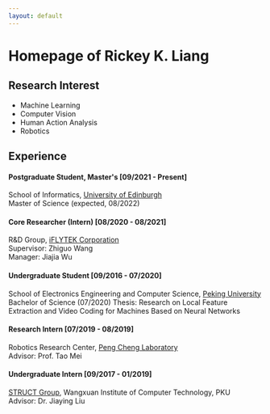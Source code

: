 ```yaml
---
layout: default
---
```


# Homepage of Rickey K. Liang

## Research Interest
* Machine Learning
* Computer Vision
* Human Action Analysis
* Robotics

## Experience
#### Postgraduate Student, Master's [09/2021 - Present]
School of Informatics, [University of Edinburgh](https://www.ed.ac.uk/)  
Master of Science (expected, 08/2022)

#### Core Researcher (Intern) [08/2020 - 08/2021]
R&D Group, [iFLYTEK Corporation](https://www.iflytek.com/en/)  
Supervisor: Zhiguo Wang  
Manager: Jiajia Wu

#### Undergraduate Student [09/2016 - 07/2020]
School of Electronics Engineering and Computer Science, [Peking University](https://english.pku.edu.cn/)  
Bachelor of Science (07/2020)
Thesis: Research on Local Feature Extraction and Video Coding for Machines Based on Neural Networks

#### Research Intern [07/2019 - 08/2019]
Robotics Research Center, [Peng Cheng Laboratory](http://www.szpclab.com/)  
Advisor: Prof. Tao Mei

#### Undergraduate Intern [09/2017 - 01/2019]
[STRUCT Group](http://39.96.165.147/), Wangxuan Institute of Computer Technology, PKU  
Advisor: Dr. Jiaying Liu
